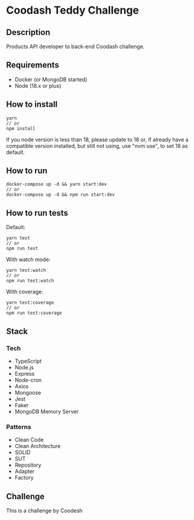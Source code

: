 # Coodash Teddy Challenge

## Description
Products API developer to back-end Coodash challenge.

## Requirements
- Docker (or MongoDB started)
- Node (18.x or plus)

## How to install
```
yarn
// or
npm install
```
If you node version is less than 18, please update to 18 or, if already have a compatible version installed, but still not using, use "nvm use", to set 18 as default.

## How to run
```
docker-compose up -d && yarn start:dev
// or
docker-compose up -d && npm run start:dev
```

## How to run tests
Default:
```
yarn test
// or
npm run test
```

With watch mode:
```
yarn test:watch
// or
npm run test:watch
```

With coverage:
```
yarn test:coverage
// or
npm run test:coverage
```

## Stack

### Tech
- TypeScript
- Node.js
- Express
- Node-cron
- Axios
- Mongoose
- Jest
- Faker
- MongoDB Memory Server

### Patterns
- Clean Code
- Clean Architecture
- SOLID
- SUT
- Repository
- Adapter
- Factory

## Challenge
This is a challenge by Coodesh
